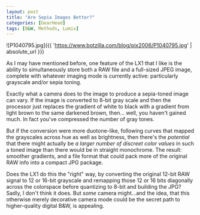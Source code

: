 ```yaml
---
layout: post
title: "Are Sepia Images Better?"
categories: [GearHead]
tags: [B&W, Methods, Lumix]
---
```


![P1040795.jpg]({{ 'https://www.botzilla.com/blog/pix2006/P1040795.jpg' | absolute_url }})

As I may have mentioned before, one feature of the LX1 that I like is the ability to simultaneously store both a RAW file and a full-sized JPEG image, complete with whatever imaging mode is currently active: particularly grayscale and/or sepia toning.
<!--more-->

Exactly what a camera does to the image to produce a sepia-toned image can vary. If the image is converted to 8-bit gray scale and then the processor just replaces the gradient of white to black with a gradient from light brown to the same darkened brown, then... well, you haven't gained much. In fact you've compressed the number of gray tones.

But if the conversion were more duotone-like, following curves that mapped the grayscales across hue as well as brightness, then there's the <i>potential</i> that there might actually be <i>a larger number of discreet color values</i> in such a toned image than there would be in straight monochrome. The result: smoother gradients, and a file format that could pack more of the original RAW info into a compact JPG package.

Does the LX1 do this the "right" way, by converting the original 12-bit RAW signal to 12 or 16-bit grayscale and remapping those 12 or 16 bits diagonally across the colorspace before quantizing to 8-bit and building the JPG? Sadly, I don't think it does. But <i>some</i> camera might...and the idea, that this otherwise merely decorative camera mode could be the secret path to higher-quality digital B&W, is appealing.
